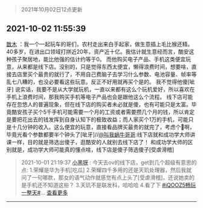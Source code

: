 > 2021年10月02日12点更新
<link rel="stylesheet" href="https://cdn.jsdelivr.net/gh/taotie6/sampleJSON@main/css/photo_show.css">
<meta name="referrer" content="no-referrer" />


 ## 2021-10-02 11:55:39 

 [㪚木](https://www.coolapk.com/feed/30407296?shareKey=ZTRjYzEyN2UyOWQ0NjE1N2Q5NGI~) ：我一个一起玩车的哥们，农村走出来白手起家，做生意插上毛比猴还精。40多岁，在进出口领域打拼近20年，资产近十亿。我估计就生意经而言，酷安这种孩子聚居地，能比他强的估计约等于0。
而他购买电子产品、手机这类便宜玩意，从来都是线下店。没别的，只是觉得东西太便宜，懒得浪费时间，想要啥<!--break-->，直接去店里买个最贵的就行了，不用自己费脑子去学习什么参数、电池容量、帧率等乱七八糟的，也没必要看这些玩意。反正不好用就再买个是的。
我不觉得他傻[呲牙]
说实话，我要不是从大学就玩机，一直以来都有这么个玩机爱好，所以喜欢在手机上浪费时间，那我购买手机等电子产品也会是跟他这么个流程。
线下店可能存在忽悠人的普遍现象，但在线下店的购买者未必就是傻，也有可能只是太富。毕竟酷安孩子买个5千手机可能需要一个月的工资或者需要攒几个月的钱，所以肯定是要把花出去的钱发挥到自身认知下的极致收益；而人家买个1万的手机，可能只是十几分钟的收入。这么便宜的玩意，直接看品牌买最贵的就完了，考虑个🐔啊，毕竟光看个参数都要半个钟头了[呲牙]//<a class="feed-link-uname" href="/u/叫我蜗牛哥哥">@叫我蜗牛哥哥</a>:线下店就和成功学大师讲课一样，目的就是筛选出傻子，逛酷安的人就别去线下店了！
和成功学大师的区别就是，成功学大师可能真的懂点啥，线下店是傻子筛选傻子[受虐滑稽] 

<div class="album">
</div>

> 2021-10-01 21:19:37 
> [小黑呀](https://www.coolapk.com/feed/30396726?shareKey=NDJmZmFjZDEwMTI0NjE1N2Q5NGI~) : 今天去ov的线下店，get到几个超级有意思的点: 1.荣耀是华为手机[吃瓜] 2.荣耀四千多用的还是天玑处理器，然后我就问了一句哪款，那女的语气动作就感觉有点上头了[受虐滑稽]，还说她卖的是手机还不知道这些？ 3.天玑不是联发科，哈哈哈 4.看了下 <a class="feed-link-tag" href="/t/iQOOZ5畅玩一整天?type=0">#iQOOZ5畅玩一整天#</a>... <a href="">查看更多</a> 

 ------- 


